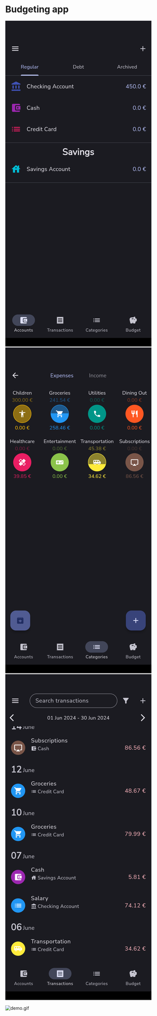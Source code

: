 # Budgeting app

![accounts_page.png](res/accounts_page.png) ![categories_page.png](res/categories_page.png) ![transactions_page.png](res/transactions_page.png)

![demo.gif](res/demo.gif)